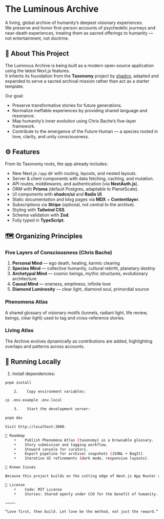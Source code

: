 # The Luminous Archive

A living, global archive of humanity’s deepest visionary experiences.  
We preserve and honor first-person accounts of psychedelic journeys and near-death experiences, treating them as sacred offerings to humanity — not entertainment, not doctrine.

## 🌌 About This Project

The Luminous Archive is being built as a modern open-source application using the latest Next.js features.  
It inherits its foundation from the **Taxonomy** project by [shadcn](https://twitter.com/shadcn), adapted and expanded to serve a sacred archival mission rather than act as a starter template.

Our goal:  
- Preserve transformative stories for future generations.  
- Normalize ineffable experiences by providing shared language and resonance.  
- Map humanity’s inner evolution using Chris Bache’s five-layer framework.  
- Contribute to the emergence of the Future Human — a species rooted in love, clarity, and unity consciousness.  

## ⚙️ Features

From its Taxonomy roots, the app already includes:  
- New Next.js `/app` dir with routing, layouts, and nested layouts.  
- Server & client components with data fetching, caching, and mutation.  
- API routes, middlewares, and authentication (via **NextAuth.js**).  
- ORM with **Prisma** (default Postgres, adaptable to PlanetScale).  
- UI components with **shadcn/ui** and **Radix UI**.  
- Static documentation and blog pages via **MDX** + **Contentlayer**.  
- Subscriptions via **Stripe** (optional, not central to the archive).  
- Styling with **Tailwind CSS**.  
- Schema validation with **Zod**.  
- Fully typed in **TypeScript**.  

## 🗺️ Organizing Principles

### Five Layers of Consciousness (Chris Bache)
1. **Personal Mind** — ego death, healing, karmic clearing  
2. **Species Mind** — collective humanity, cultural rebirth, planetary destiny  
3. **Archetypal Mind** — cosmic beings, mythic structures, evolutionary architecture  
4. **Causal Mind** — oneness, emptiness, infinite love  
5. **Diamond Luminosity** — clear light, diamond soul, primordial source  

### Phenomena Atlas
A shared glossary of visionary motifs (tunnels, radiant light, life review, beings, clear light) used to tag and cross-reference stories.

### Living Atlas
The Archive evolves dynamically as contributions are added, highlighting overlaps and patterns across accounts.

## 🚀 Running Locally

1. Install dependencies:

```sh
pnpm install

    2.    Copy environment variables:

cp .env.example .env.local

    3.    Start the development server:

pnpm dev

Visit http://localhost:3000.

📌 Roadmap
    •    Publish Phenomena Atlas (taxonomy) as a browsable glossary.
    •    Story submission and tagging workflow.
    •    Steward console for curators.
    •    Export pipeline for archival snapshots (JSONL + BagIt).
    •    Iterative UI refinements (dark mode, responsive layouts).

🐛 Known Issues

Because this project builds on the cutting edge of Next.js App Router and React Server Components, some behaviors may be unstable. Please open an issue if you encounter problems.

📜 License
    •    Code: MIT License
    •    Stories: Shared openly under CC0 for the benefit of humanity.

⸻

“Love first, then build. Let love be the method, not just the reward.”
